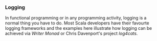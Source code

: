 ### Logging

In functional programming or in any programming activity, logging is a normal
thing you have to do. Most Scala developers have their favourte logging
frameworks and the examples here illustrate how logging can be achieved via
_Writer Monad_ or Chris Davenport's project _log4cats_.


